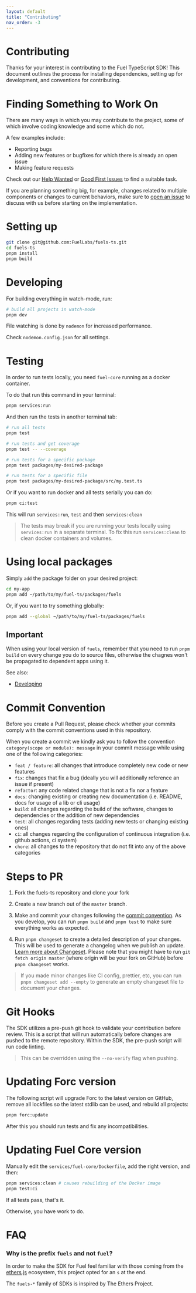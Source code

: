 ```yaml
---
layout: default
title: "Contributing"
nav_order: -3
---
```


# Contributing

Thanks for your interest in contributing to the Fuel TypeScript SDK! This document outlines the process for installing dependencies, setting up for development, and conventions for contributing.

# Finding Something to Work On

There are many ways in which you may contribute to the project, some of which involve coding knowledge and some which do not.

A few examples include:

- Reporting bugs
- Adding new features or bugfixes for which there is already an open issue
- Making feature requests

Check out our [Help Wanted](https://github.com/FuelLabs/fuels-ts/issues?q=is%3Aopen+is%3Aissue+label%3A%22help+wanted%22) or [Good First Issues](https://github.com/FuelLabs/fuels-ts/issues?q=is%3Aissue+is%3Aopen+label%3A%22good+first+issue%22) to find a suitable task.

If you are planning something big, for example, changes related to multiple components or changes to current behaviors, make sure to [open an issue](https://github.com/FuelLabs/fuels-ts/issues/new) to discuss with us before starting on the implementation.

# Setting up

```sh
git clone git@github.com:FuelLabs/fuels-ts.git
cd fuels-ts
pnpm install
pnpm build
```

# Developing

For building everything in watch-mode, run:

```sh
# build all projects in watch-mode
pnpm dev
```

File watching is done by `nodemon` for increased performance.

Check `nodemon.config.json` for all settings.

# Testing

In order to run tests locally, you need `fuel-core` running as a docker container.

To do that run this command in your terminal:

```sh
pnpm services:run
```

And then run the tests in another terminal tab:

```sh
# run all tests
pnpm test

# run tests and get coverage
pnpm test -- --coverage

# run tests for a specific package
pnpm test packages/my-desired-package

# run tests for a specific file
pnpm test packages/my-desired-package/src/my.test.ts
```

Or if you want to run docker and all tests serially you can do:

```sh
pnpm ci:test
```

This will run `services:run`, `test` and then `services:clean`

> The tests may break if you are running your tests locally using `services:run` in a separate terminal.
> To fix this run `services:clean` to clean docker containers and volumes.

# Using local packages

Simply `add` the package folder on your desired project:

```sh
cd my-app
pnpm add ~/path/to/my/fuel-ts/packages/fuels
```

Or, if you want to try something globally:

```sh
pnpm add --global ~/path/to/my/fuel-ts/packages/fuels
```

## Important

When using your local version of `fuels`, remember that you need to run `pnpm build` on every change you do to source files, otherwise the chagnes won't be propagated to dependent apps using it.

See also:

- [Developing](#Developing)

# Commit Convention

Before you create a Pull Request, please check whether your commits comply with
the commit conventions used in this repository.

When you create a commit we kindly ask you to follow the convention
`category(scope or module): message` in your commit message while using one of
the following categories:

- `feat / feature`: all changes that introduce completely new code or new
  features
- `fix`: changes that fix a bug (ideally you will additionally reference an
  issue if present)
- `refactor`: any code related change that is not a fix nor a feature
- `docs`: changing existing or creating new documentation (i.e. README, docs for
  usage of a lib or cli usage)
- `build`: all changes regarding the build of the software, changes to
  dependencies or the addition of new dependencies
- `test`: all changes regarding tests (adding new tests or changing existing
  ones)
- `ci`: all changes regarding the configuration of continuous integration (i.e.
  github actions, ci system)
- `chore`: all changes to the repository that do not fit into any of the above
  categories

# Steps to PR

1. Fork the fuels-ts repository and clone your fork

2. Create a new branch out of the `master` branch.

3. Make and commit your changes following the
   [commit convention](https://github.com/FuelLabs/fuels-ts/blob/master/README.md#commit-convention).
   As you develop, you can run `pnpm build` and
   `pnpm test` to make sure everything works as expected.

4. Run `pnpm changeset` to create a detailed description of your changes. This
   will be used to generate a changelog when we publish an update.
   [Learn more about Changeset](https://github.com/changesets/changesets/tree/main/packages/cli).
   Please note that you might have to run `git fetch origin master` (where
   origin will be your fork on GitHub) before `pnpm changeset` works.

> If you made minor changes like CI config, prettier, etc, you can run
> `pnpm changeset add --empty` to generate an empty changeset file to document
> your changes.

# Git Hooks

The SDK utilizes a pre-push git hook to validate your contribution before review. This is a script that will run automatically before changes are pushed to the remote repository. Within the SDK, the pre-push script will run code linting.

> This can be overridden using the `--no-verify` flag when pushing.

# Updating Forc version

The following script will upgrade Forc to the latest version on GitHub, remove all lockfiles so the latest stdlib can be used, and rebuild all projects:

```sh
pnpm forc:update
```

After this you should run tests and fix any incompatibilities.

# Updating Fuel Core version

Manually edit the `services/fuel-core/Dockerfile`, add the right version, and then:

```sh
pnpm services:clean # causes rebuilding of the Docker image
pnpm test:ci
```

If all tests pass, that's it.

Otherwise, you have work to do.

# FAQ

### Why is the prefix `fuels` and not `fuel`?

In order to make the SDK for Fuel feel familiar with those coming from the [ethers.js](https://github.com/ethers-io/ethers.js) ecosystem, this project opted for an `s` at the end.

The `fuels-*` family of SDKs is inspired by The Ethers Project.
